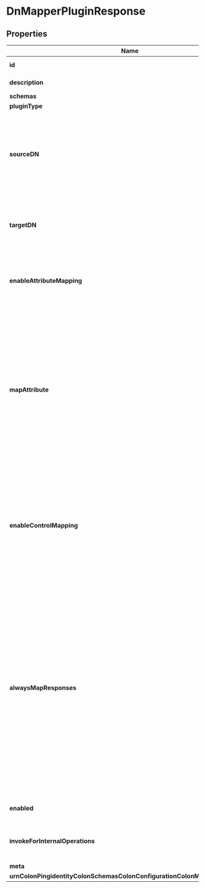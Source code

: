 

# DnMapperPluginResponse


## Properties

| Name | Type | Description | Notes |
|------------ | ------------- | ------------- | -------------|
|**id** | **String** | Name of the Plugin |  |
|**description** | **String** | A description for this Plugin |  [optional] |
|**schemas** | **List&lt;EnumdnMapperPluginSchemaUrn&gt;** |  |  |
|**pluginType** | **List&lt;EnumpluginPluginTypeProp&gt;** |  |  |
|**sourceDN** | **String** | Specifies the source DN that may appear in client requests which should be remapped to the target DN. Note that the source DN must not be equal to the target DN. |  |
|**targetDN** | **String** | Specifies the DN to which the source DN should be mapped. Note that the target DN must not be equal to the source DN. |  |
|**enableAttributeMapping** | **Boolean** | Indicates whether DN mapping should be applied to the values of attributes with appropriate syntaxes. |  |
|**mapAttribute** | **List&lt;String&gt;** | Specifies a set of specific attributes for which DN mapping should be applied. This will only be applicable if the enable-attribute-mapping property has a value of \&quot;true\&quot;. Any attributes listed must be defined in the server schema with either the distinguished name syntax or the name and optional UID syntax. |  [optional] |
|**enableControlMapping** | **Boolean** | Indicates whether DN mapping should be applied to DNs that may be present in specific controls. DN mapping will only be applied for control types which are specifically supported by the DN mapper plugin. |  |
|**alwaysMapResponses** | **Boolean** | Indicates whether DNs in response messages containing the target DN should always be remapped back to the source DN. If this is \&quot;false\&quot;, then mapping will be performed for a response message only if one or more elements of the associated request are mapped. Otherwise, the mapping will be performed for all responses regardless of whether the mapping was applied to the request. |  |
|**enabled** | **Boolean** | Indicates whether the plug-in is enabled for use. |  |
|**invokeForInternalOperations** | **Boolean** | Indicates whether the plug-in should be invoked for internal operations. |  [optional] |
|**meta** | [**MetaMeta**](MetaMeta.md) |  |  [optional] |
|**urnColonPingidentityColonSchemasColonConfigurationColonMessagesColon20** | [**MetaUrnPingidentitySchemasConfigurationMessages20**](MetaUrnPingidentitySchemasConfigurationMessages20.md) |  |  [optional] |



